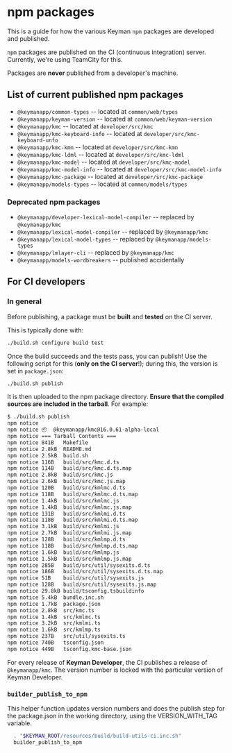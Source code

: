 # npm packages

This is a guide for how the various Keyman `npm` packages are developed
and published.

`npm` packages are published on the CI (continuous integration) server.
Currently, we're using TeamCity for this.

Packages are **never** published from a developer's machine.

## List of current published npm packages

* `@keymanapp/common-types` -- located at `common/web/types`
* `@keymanapp/keyman-version` -- located at `common/web/keyman-version`
* `@keymanapp/kmc` -- located at `developer/src/kmc`
* `@keymanapp/kmc-keyboard-info` -- located at `developer/src/kmc-keyboard-unfo`
* `@keymanapp/kmc-kmn` -- located at `developer/src/kmc-kmn`
* `@keymanapp/kmc-ldml` -- located at `developer/src/kmc-ldml`
* `@keymanapp/kmc-model` -- located at `developer/src/kmc-model`
* `@keymanapp/kmc-model-info` -- located at `developer/src/kmc-model-info`
* `@keymanapp/kmc-package` -- located at `developer/src/kmc-package`
* `@keymanapp/models-types` -- located at `common/models/types`

### Deprecated npm packages

* `@keymanapp/developer-lexical-model-compiler` -- replaced by `@keymanapp/kmc`
* `@keymanapp/lexical-model-compiler` -- replaced by `@keymanapp/kmc`
* `@keymanapp/lexical-model-types` -- replaced by `@keymanapp/models-types`
* `@keymanapp/lmlayer-cli` -- replaced by `@keymanapp/kmc`
* `@keymanapp/models-wordbreakers` -- published accidentally

## For CI developers

### In general

Before publishing, a package must be **built** and **tested** on the CI
server.

This is typically done with:

```bash
./build.sh configure build test
```

Once the build succeeds and the tests pass, you can publish! Use the following
script for this (**only on the CI server**!); during this, the version is set in
`package.json`:

```bash
./build.sh publish
```

It is then uploaded to the npm package directory. **Ensure that the compiled
sources are included in the tarball**. For example:

```bash
$ ./build.sh publish
npm notice
npm notice 📦  @keymanapp/kmc@16.0.61-alpha-local
npm notice === Tarball Contents ===
npm notice 841B   Makefile
npm notice 2.8kB  README.md
npm notice 2.5kB  build.sh
npm notice 116B   build/src/kmc.d.ts
npm notice 114B   build/src/kmc.d.ts.map
npm notice 2.8kB  build/src/kmc.js
npm notice 2.6kB  build/src/kmc.js.map
npm notice 120B   build/src/kmlmc.d.ts
npm notice 118B   build/src/kmlmc.d.ts.map
npm notice 1.4kB  build/src/kmlmc.js
npm notice 1.4kB  build/src/kmlmc.js.map
npm notice 131B   build/src/kmlmi.d.ts
npm notice 118B   build/src/kmlmi.d.ts.map
npm notice 3.1kB  build/src/kmlmi.js
npm notice 2.7kB  build/src/kmlmi.js.map
npm notice 128B   build/src/kmlmp.d.ts
npm notice 118B   build/src/kmlmp.d.ts.map
npm notice 1.6kB  build/src/kmlmp.js
npm notice 1.5kB  build/src/kmlmp.js.map
npm notice 285B   build/src/util/sysexits.d.ts
npm notice 186B   build/src/util/sysexits.d.ts.map
npm notice 51B    build/src/util/sysexits.js
npm notice 128B   build/src/util/sysexits.js.map
npm notice 29.8kB build/tsconfig.tsbuildinfo
npm notice 5.4kB  bundle.inc.sh
npm notice 1.7kB  package.json
npm notice 2.8kB  src/kmc.ts
npm notice 1.4kB  src/kmlmc.ts
npm notice 3.2kB  src/kmlmi.ts
npm notice 1.6kB  src/kmlmp.ts
npm notice 237B   src/util/sysexits.ts
npm notice 740B   tsconfig.json
npm notice 449B   tsconfig.kmc-base.json
```

For every release of **Keyman Developer**, the CI publishes a release of
`@keymanapp/kmc`. The version number is locked with the particular version of
Keyman Developer.

### `builder_publish_to_npm`

This helper function updates version numbers and does the publish step for the
package.json in the working directory, using the VERSION_WITH_TAG variable.

```bash
  . "$KEYMAN_ROOT/resources/build/build-utils-ci.inc.sh"
  builder_publish_to_npm
```
